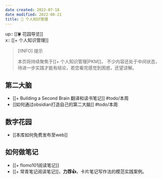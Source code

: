 ```yaml
---
date created: 2022-07-18
date modified: 2022-08-21
title: 🧀 个人知识管理
---
```


up:: [[🍀 花园导览]]  
x:: [[+ 个人知识管理]]

> [!INFO] 提示
>
> 本页将持续聚焦于[[+ 个人知识管理|PKM]]， 不少内容还处于中间状态，待进一步实践才能有结论，若您看完感觉到困惑，还望谅解。

## 第二大脑

- [[+ Building a Second Brain 翻译和读书笔记]] #todo/本周
- [[如何通过obsidian打造自己的第二大脑]] #todo/本周

## 数字花园

- [[本库如何免费发布至web]]

## 如何做笔记

- [[+ flomo101阅读笔记]]
- [[+ 常青笔记阅读笔记]]，**力荐👍**，卡片笔记写作法的模范实践案例。
